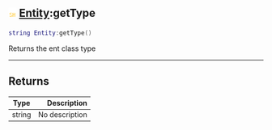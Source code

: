 ## ![shared](.gitbook/assets/shared.png) [Entity](./readme/Entity/README.md):getType

```lua
string Entity:getType()
```

Returns the ent class type

------
## Returns

| Type   | Description |
| ------ | ----------: |
| string | No description |

